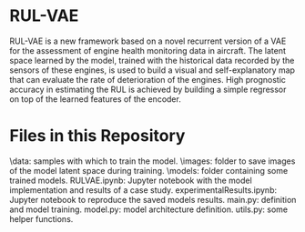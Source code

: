 # RUL-VAE

RUL-VAE is a new framework based on a novel recurrent version of a VAE for the assessment of engine health monitoring data in aircraft. The latent space learned by the model, trained with the historical data recorded by the sensors of these engines, is used to build a visual and self-explanatory map that can evaluate the rate of deterioration of the engines. High prognostic accuracy in estimating the RUL is achieved by building a simple regressor on top of the learned features of the encoder.

# Files in this Repository
\data: samples with which to train the model.
\images: folder to save images of the model latent space during training.
\models: folder containing some trained models.
RULVAE.ipynb: Jupyter notebook with the model implementation and results of a case study.
experimentalResults.ipynb: Jupyter notebook to reproduce the saved models results.
main.py: definition and model training.
model.py: model architecture definition.
utils.py: some helper functions.
